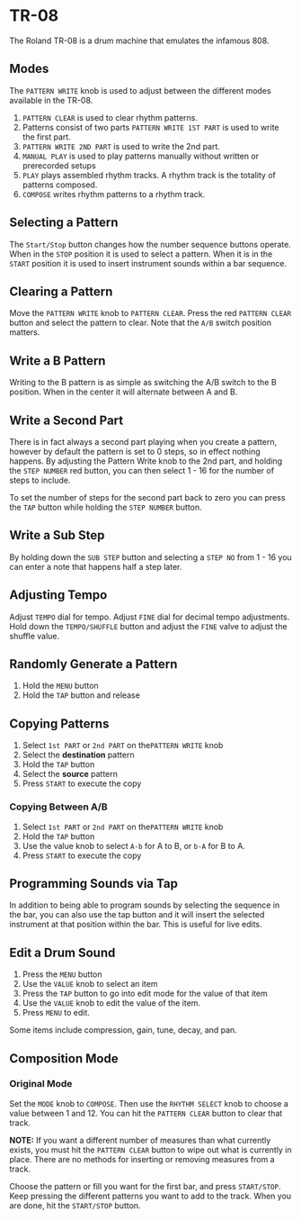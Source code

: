 # TR-08

The Roland TR-08 is a drum machine that emulates the infamous 808.

## Modes

The `PATTERN WRITE` knob is used to adjust between the different modes available in the TR-08. 

1. `PATTERN CLEAR` is used to clear rhythm patterns.
2. Patterns consist of two parts `PATTERN WRITE 1ST PART` is used to write the first part.
3. `PATTERN WRITE 2ND PART` is used to write the 2nd part.
4. `MANUAL PLAY` is used to play patterns manually without written or prerecorded setups
5. `PLAY` plays assembled rhythm tracks. A rhythm track is the totality of patterns composed.
6. `COMPOSE` writes rhythm patterns to a rhythm track.

## Selecting a Pattern

The `Start/Stop` button changes how the number sequence buttons operate. When in the `STOP` position it is used to select a pattern. When it is in the `START` position it is used to insert instrument sounds within a bar sequence.

## Clearing a Pattern

Move the `PATTERN WRITE` knob to `PATTERN CLEAR`. Press the red `PATTERN CLEAR` button and select the pattern to clear. Note that the `A/B` switch position matters.

## Write a B Pattern

Writing to the B pattern is as simple as switching the A/B switch to the B position. When in the center it will alternate between A and B.

## Write a Second Part

There is in fact always a second part playing when you create a pattern, however by default the pattern is set to 0 steps, so in effect nothing happens. By adjusting the Pattern Write knob to the 2nd part, and holding the `STEP NUMBER` red button, you can then select 1 - 16 for the number of steps to include.

To set the number of steps for the second part back to zero you can press the `TAP` button while holding the `STEP NUMBER` button.

## Write a Sub Step

By holding down the `SUB STEP` button and selecting a `STEP NO` from 1 - 16 you can enter a note that happens half a step later.

## Adjusting Tempo

Adjust `TEMPO` dial for tempo. Adjust `FINE` dial for decimal tempo adjustments. Hold down the `TEMPO/SHUFFLE` button and adjust the `FINE` valve to adjust the shuffle value.

## Randomly Generate a Pattern

1. Hold the `MENU` button
2. Hold the `TAP` button and release

## Copying Patterns

1. Select `1st PART` or `2nd PART` on the`PATTERN WRITE` knob
2. Select the **destination** pattern
3. Hold the `TAP` button
4. Select the **source** pattern
5. Press `START` to execute the copy

### Copying Between A/B

1. Select `1st PART` or `2nd PART` on the`PATTERN WRITE` knob
2. Hold the `TAP` button
3. Use the value knob to select `A-b` for A to B, or `b-A` for B to A.
4. Press `START` to execute the copy

## Programming Sounds via Tap

In addition to being able to program sounds by selecting the sequence in the bar, you can also use the tap button and it will insert the selected instrument at that position within the bar. This is useful for live edits.

## Edit a Drum Sound

1. Press the `MENU` button
2. Use the `VALUE` knob to select an item
3. Press the `TAP` button to go into edit mode for the value of that item
4. Use the `VALUE` knob to edit the value of the item.
5. Press `MENU` to edit.

Some items include compression, gain, tune, decay, and pan.

## Composition Mode

### Original Mode

Set the `MODE` knob to `COMPOSE`. Then use the `RHYTHM SELECT` knob to choose a value between 1 and 12. You can hit the `PATTERN CLEAR` button to clear that track. 

**NOTE:** If you want a different number of measures than what currently exists, you must hit the `PATTERN CLEAR` button to wipe out what is currently in place. There are no methods for inserting or removing measures from a track.

Choose the pattern or fill you want for the first bar, and press `START/STOP`. Keep pressing the different patterns you want to add to the track. When you are done, hit the `START/STOP` button.
